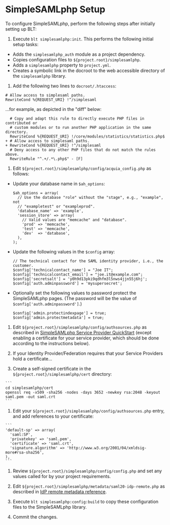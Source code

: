# SimpleSAMLphp Setup

To configure SimpleSAMLphp, perform the following steps after initially setting up BLT:

1. Execute `blt simplesamlphp:init`. This performs the following initial setup tasks:

  * Adds the `simplesamlphp_auth` module as a project dependency.
  * Copies configuration files to `${project.root}/simplesamlphp`.
  * Adds a `simplesamlphp` property to `project.yml`.
  * Creates a symbolic link in the docroot to the web accessible directory of the `simplesamlphp` library.

1. Add the following two lines to `docroot/.htaccess`:

  ```
  # Allow access to simplesaml paths.
  RewriteCond %{REQUEST_URI} !^/simplesaml
  ```

  ...for example, as depicted in the "diff" below:

  ```
    # Copy and adapt this rule to directly execute PHP files in contributed or
    # custom modules or to run another PHP application in the same directory.
    RewriteCond %{REQUEST_URI} !/core/modules/statistics/statistics.php$
  + # Allow access to simplesaml paths.
  + RewriteCond %{REQUEST_URI} !^/simplesaml
    # Deny access to any other PHP files that do not match the rules above.
    RewriteRule "^.+/.*\.php$" - [F]
  ```

1. Edit `${project.root}/simplesamlphp/config/acquia_config.php` as follows:

  * Update your database name in `$ah_options`:

    ```
    $ah_options = array(
      // Use the database "role" without the "stage", e.g., "example", not
      // "exampletest" or "exampleprod".
      'database_name' => 'example',
      'session_store' => array(
        // Valid values are "memcache" and "database".
        'prod' => 'memcache',
        'test' => 'memcache',
        'dev'  => 'database',
      ),
    );
    ```

  * Update the following values in the `$config` array:

    ```
    // The technical contact for the SAML identity provider, i.e., the customer.
    $config['technicalcontact_name'] = "Joe IT";
    $config['technicalcontact_email'] = "joe.it@example.com";
    $config['secretsalt'] = 'y0h9d13pki9qdhfm3l5nws4jjn55j6hj';
    $config['auth.adminpassword'] = 'mysupersecret';
    ```

  * Optionally set the following values to password protect the SimpleSAMLphp pages. (The password will be the value of `$config['auth.adminpassword']`.)

    ```
    $config['admin.protectindexpage'] = true;
    $config['admin.protectmetadata'] = true;
    ```

1. Edit `${project.root}/simplesamlphp/config/authsources.php` as described in [SimpleSAMLphp Service Provider QuickStart](https://simplesamlphp.org/docs/stable/simplesamlphp-sp) (except enabling a certificate for your service provider, which should be done according to the instructions below).

1. If your Identity Provider/Federation requires that your Service Providers hold a certificate...

  1. Create a self-signed certificate in the `${project.root}/simplesamlphp/cert` directory:

    ```
    cd simplesamlphp/cert
    openssl req -x509 -sha256 -nodes -days 3652 -newkey rsa:2048 -keyout saml.pem -out saml.crt
    ```

  1. Edit your `${project.root}/simplesamlphp/config/authsources.php` entry, and add references to your certificate:

    ```
    'default-sp' => array(
      'saml:SP',
      'privatekey' => 'saml.pem',
      'certificate' => 'saml.crt',
      'signature.algorithm' => 'http://www.w3.org/2001/04/xmldsig-more#rsa-sha256',
    ),
    ```

1. Review `${project.root}/simplesamlphp/config/config.php` and set any values called for by your project requirements.

1. Edit `${project.root}/simplesamlphp/metadata/saml20-idp-remote.php` as described in [IdP remote metadata reference](https://simplesamlphp.org/docs/stable/simplesamlphp-reference-idp-remote).

1. Execute `blt simplesamlphp:config:build` to copy these configuration files to the SimpleSAMLphp library.

1. Commit the changes.
